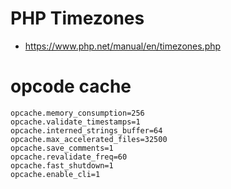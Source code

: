# PHP Timezones
* https://www.php.net/manual/en/timezones.php

# opcode cache
```
opcache.memory_consumption=256
opcache.validate_timestamps=1
opcache.interned_strings_buffer=64
opcache.max_accelerated_files=32500
opcache.save_comments=1
opcache.revalidate_freq=60
opcache.fast_shutdown=1
opcache.enable_cli=1
```